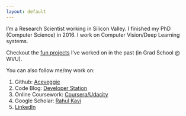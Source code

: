 ```yaml
---
layout: default
---
```


I’m a Research Scientist working in Silicon Valley. I finished my PhD (Computer Science) in 2016.  I work on Computer Vision/Deep Learning systems.

Checkout the [fun projects](./fun-side-projects.html) I’ve worked on in the past (in Grad School @ WVU).

You can also follow me/my work on:

1. Github: [Aceveggie](https://www.github.com/aceveggie)
2. Code Blog: [Developer Station](http://www.developerstation.org)
3. Online Coursework: [Coursera/Udacity](./online-courses.html)
4. Google Scholar: [Rahul Kavi](https://scholar.google.com/citations?user=k4viOigAAAAJ)
5. [LinkedIn](https://www.linkedin.com/in/rahulkavi/)
